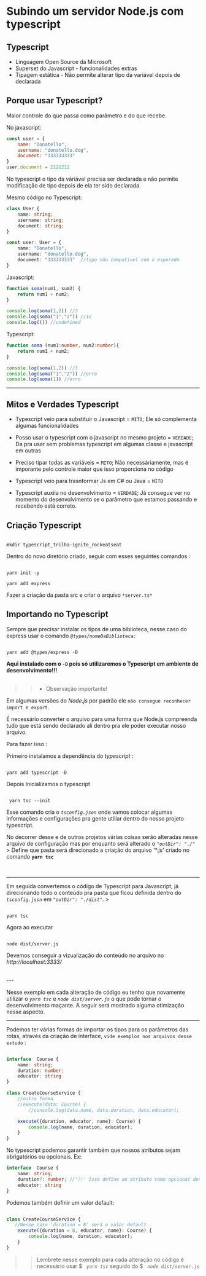 # Subindo um servidor Node.js com typescript

## Typescript
* Linguagem Open Source da Microsoft
* Superset do Javascript - funcionalidades extras
* Tipagem estática - Não permite alterar tipo da variável depois de declarada

## Porque usar Typescript?
Maior controle do que passa como parâmetro e do que recebe.

No javascript:

```js
const user = { 
    name: "Donatello", 
    username: "donatello.dog",
    document: "333333333"
}
user.document = 2121212
```
No typescript o tipo da váriável precisa ser declarada e não permite modificação de tipo depois de ela ter sido declarada.

Mesmo código no Typescript:

```ts
class User {
    name: string;
    username: string;
    document: string;
}

const user: User = {
    name: "Donatello", 
    username: "donatello.dog",
    document: "333333333"  //tipo não compatível com o esperado
}
```
Javascript:
```js
function soma(num1, sum2) {
    return num1 + num2;
}

console.log(soma(1,2)) //3
console.log(soma("1","2")) //12
console.log(()) //undefined
```

Typescript:
```ts
function soma (num1:number, num2:number){
    return num1 + num2;
}

console.log(soma(1,2)) //3
console.log(soma("1","2")) //erro
console.log(soma(1)) //erro

```
---

## Mitos e Verdades Typescript

* Typescript veio para substituir o Javascript = `MITO`;
  Ele só complementa algumas funcionalidades 

* Posso usar o typescript com o javascript no mesmo projeto = `VERDADE`; Da pra usar sem problemas typescript em algumas classe e javascript em outras

* Preciso tipar todas as variáveis = `MITO`; Não necessáriamente, mas é imporante pelo controle maior que isso proporciona no código

* Typescript veio para trasnformar Js em C# ou Java = `MITO`

* Typescript auxiia no desenvolvimento = `VERDADE`; Já consegue ver no momento do desenvolvimento se o parâmetro que estamos passando e recebendo está correto.

## Criação Typescript

```properties console

mkdir typescript_trilha-ignite_rockeatseat
```
Dentro do novo diretório criado, seguir com esses seguintes comandos :

```properties console

yarn init -y

yarn add express 

```

Fazer a criação da pasta src e criar o arquivo `*server.ts*`

## Importando no Typescript

Sempre que precisar instalar os tipos de uma biblioteca, nesse caso do express usar o comando *`@types/nomeDaBiblioteca:`*

```properties console

yarn add @types/express -D

```
<b>Aqui instalado com o <b>`-D`</b> pois só utilizaremos o Typescript em ambiente de desenvolvimento!!!</b>
<br><br>

 >> - Observação importante!
 
Em algumas versões do *Node.js* por padrão ele `não consegue reconhecer import e export`. 
 
É necessário converter o arquivo para uma forma que Node.js compreenda tudo que está sendo declarado ali dentro pra ele poder executar nosso arquivo.

Para fazer isso :

Primeiro instalamos a dependência do *typescript* :

```properties console

yarn add typescript -D 

```
Depois Inicializamos o typescript

```properties console
 
 yarn tsc --init 

```
Esse comando cria o *`tsconfig.json`* onde vamos colocar algumas informações e configurações pra gente utiliar dentro do nosso projeto typescript.

No decorrer desse e de outros projetos várias coisas serão alteradas nesse arquivo de configuração mas por enquanto será alterado o 
*`"outDir": "./"`* > Define que pasta será direcionado a criação do arquivo '*.js' criado no comando <b>`yarn tsc`</b>

<br>

---

Em seguida convertemos o código de Typescript para Javascript, já direcionando todo o conteúdo pra pasta que ficou definida dentro do *`tsconfig.json`* em *`"outDir": "./dist"`*.  >

```properties console

yarn tsc

```

Agora ao executar 
```properties console

node dist/server.js

```
Devemos conseguir a vizualização do conteúdo no arquivo no *http://localhost:3333/*

<br>
---

Nesse exemplo em cada alteração de código eu tenho que novamente utilizar o *`yarn tsc`* e *`node dist/server.js`* o que pode tornar o desenvolvimento maçante. A seguir será mostrado alguma otimização nesse aspecto.

---

Podemos ter várias formas de importar os tipos para os parâmetros das rotas, através da criação de interface, `vide exemplos nos arquivos desse estudo` : 

```ts

interface  Course {
    name: string;
    duration: number;
    educator: string
}

class CreateCourseService {
    //outra forma
    //execute(data: Course) {
        //console.log(data.name, data.duration, data.educator);

    execute({duration, educator, name}: Course) {
        console.log(name, duration, educator);
    }
}

```

No typescript podemos garantir também que nossos atributos sejam obrigatórios ou opcionais.
Ex:
``` ts
interface  Course {
    name: string;
    duration?: number; //'?:' Isso define um atributo como opcional dentro da interface
    educator: string
}

```
Podemos também definir um valor default:

```ts

class CreateCourseService {
   //Nesse caso 'duration = 8' será o valor default
    execute({duration = 8, educator, name}: Course) {
        console.log(name, duration, educator);
    }
}

```

>> Lembrete nesse exemplo para cada alteração no código é necessário usar $ *` yarn tsc`* seguido do $ *` node dist/server.js`*




